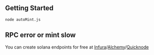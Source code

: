 ## Getting Started

```bash
node autoMint.js
```

## RPC error or mint slow

You can create solana endpoints for free at [Infura](https://app.infura.io/dashboard)/[Alchemy](https://alchemy.com/?r=24026d25f8820056 )/[Quicknode](https://dashboard.quicknode.com/ )


